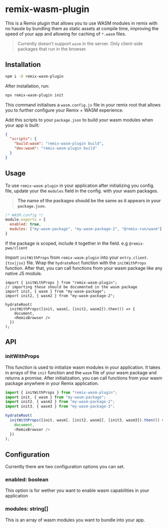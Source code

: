 # remix-wasm-plugin

This is a Remix plugin that allows you to use WASM modules in remix with no hassle by bundling them as static assets
at compile time, improving the speed of your app and allowing for caching of `*.wasm` files.

> Currently doesn't support `wasm` in the server. Only client-side packages that run in the browser.

## Installation

```sh
npm i -D remix-wasm-plugin
```

After installation, run:

```sh
npx remix-wasm-plugin init
```

This command initialises a `wasm.config.js` file in your remix root that allows you to further configure
your Remix + WASM experience.

Add this scripts to your `package.json` to build your wasm modules when your app is built:

```json
{
  "scripts": {
    "build:wasm": "remix-wasm-plugin build",
    "dev:wasm": "remix-wasm-plugin build"
  }
}
```

## Usage

To use `remix-wasm-plugin` in your application after initializing you config. file, update your
the `modules` field in the config. with your wasm packages. 

> **The name of the packages should be the same as it appears in your `package.json`.**

```js
/* WASM.config */
module.exports = {
  enabled: true,
  modules: ["my-wasm-package", "my-wasm-package-2", "@remix-run/wasm"]
}
```

If the package is scoped, include it together in the field. e.g `@remix-pwa/client`

Import `initWithProps` from `remix-wasm-plugin` into your `entry.client.{tsx|jsx}` file. Wrap the `hydrateRoot` function with the
`initWithProps` function. After that, you can call functions from your wasm package like any native JS module.

```tsx
import { initWithProps } from "remix-wasm-plugin";
// importing these should be documented in the wasm package
import init, { wasm } from "my-wasm-package"; 
import init2, { wasm2 } from "my-wasm-package-2";

hydrateRoot(
  initWithProps([init, wasm], [init2, wasm2]).then(() => {
    document, 
    <RemixBrowser />
  })
);
```

## API

### initWithProps

This function is used to initialize wasm modules in your application. It takes in arrays of the `init` function and the `wasm` file of your wasm package and returns a promise. After initialization, you can call functions from your wasm package anywhere in your Remix application.

```ts
import { initWithProps } from "remix-wasm-plugin";
import init, { wasm } from "my-wasm-package";
import init2, { wasm2 } from "my-wasm-package-2";
import init3, { wasm3 } from "my-wasm-package-3";

hydrateRoot(
  initWithProps([init, wasm], [init2, wasm2], [init3, wasm3]).then(() => {
    document, 
    <RemixBrowser />
  })
);
```

## Configuration

Currently there are two configuration options you can set.

### enabled: boolean

This option is for wether you want to enable wasm capabilities in your application

### modules: string[]

This is an array of wasm modules you want to bundle into your app.